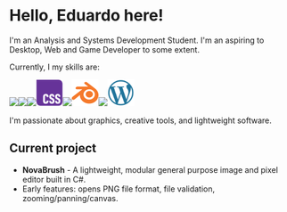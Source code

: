 # Hello, Eduardo here!

I'm an Analysis and Systems Development Student. I'm an aspiring to Desktop, Web and Game Developer to some extent.

Currently, I my skills are:

<img src="https://raw.githubusercontent.com/danielcranney/readme-generator/main/public/icons/skills/javascript-colored.svg" height="48"><img src="https://raw.githubusercontent.com/danielcranney/readme-generator/main/public/icons/skills/python-colored.svg" height="48"><img src="https://raw.githubusercontent.com/danielcranney/profileme-dev/refs/heads/main/public/icons/skills/html5.svg" height="48"><img src="https://raw.githubusercontent.com/danielcranney/profileme-dev/refs/heads/main/public/icons/skills/css3-colored.svg" height="48"><img src="https://raw.githubusercontent.com/danielcranney/profileme-dev/refs/heads/main/public/icons/skills/java-colored.svg" height="48"><img src="https://raw.githubusercontent.com/danielcranney/profileme-dev/refs/heads/main/public/icons/skills/blender-colored.svg" height="48"><img src="https://raw.githubusercontent.com/danielcranney/profileme-dev/refs/heads/main/public/icons/skills/c-colored.svg" height="48"><img src="https://raw.githubusercontent.com/danielcranney/profileme-dev/refs/heads/main/public/icons/skills/wordpress-colored.svg" height="48"> 

I'm passionate about graphics, creative tools, and lightweight software.

## Current project
- **NovaBrush** - A lightweight, modular general purpose image and pixel editor built in C#.
- Early features: opens PNG file format, file validation, zooming/panning/canvas.
